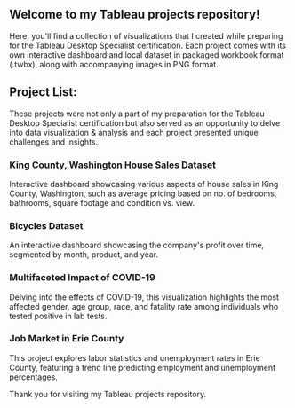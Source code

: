 ## Welcome to my Tableau projects repository! 

Here, you'll find a collection of visualizations that I created while preparing for the Tableau Desktop Specialist certification. 
Each project comes with its own interactive dashboard and local dataset in packaged workbook format (.twbx), along with accompanying images in PNG format.

## Project List:
These projects were not only a part of my preparation for the Tableau Desktop Specialist certification but also served as an opportunity to delve into data visualization & analysis and each project presented unique challenges and insights.

### King County, Washington House Sales Dataset
Interactive dashboard showcasing various aspects of house sales in King County, Washington, such as average pricing based on no. of bedrooms, bathrooms, square footage and condition vs. view.

### Bicycles Dataset 
An interactive dashboard showcasing the company's profit over time, segmented by month, product, and year.

### Multifaceted Impact of COVID-19 
Delving into the effects of COVID-19, this visualization highlights the most affected gender, age group, race, and fatality rate among individuals who tested positive in lab tests.

### Job Market in Erie County
This project explores labor statistics and unemployment rates in Erie County, featuring a trend line predicting employment and unemployment percentages.

Thank you for visiting my Tableau projects repository. 



